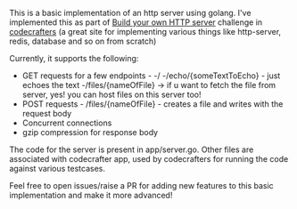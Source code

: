 This is a basic implementation of an http server using golang. I've implemented this as part of [Build your own HTTP server](https://app.codecrafters.io/courses/http-server/) challenge in [codecrafters](https://app.codecrafters.io/catalog) (a great site for implementing various things like http-server, redis, database and so on from scratch)

Currently, it supports the following:
- GET requests for a few endpoints -
     -/
     -/echo/{someTextToEcho} - just echoes the text
     -/files/{nameOfFile} -> if u want to fetch the file from server, yes! you can host files on this server too!
- POST requests - /files/{nameOfFile} - creates a file and writes with the request body
- Concurrent connections
- gzip compression for response body

The code for the server is present in app/server.go. Other files are associated with codecrafter app, used by codecrafters for running the code against various testcases.

Feel free to open issues/raise a PR for adding new features to this basic implementation and make it more advanced!
